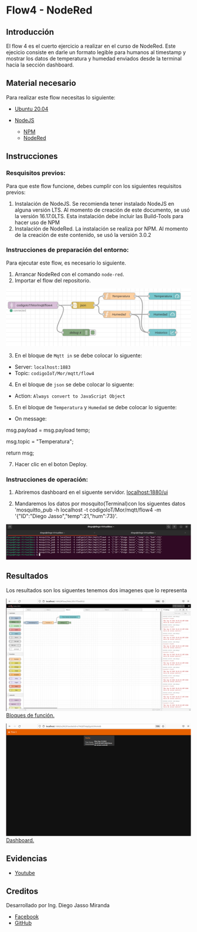 # Flow4 - NodeRed

## Introducción
El flow 4 es el cuerto ejercicio a realizar en el curso de NodeRed. Este ejecicio consiste en darle un formato legible para humanos al timestamp y mostrar los datos de temperatura y humedad enviados desde la terminal hacia la sección dashboard.

## Material necesario
Para realizar este flow necesitas lo siguiente:

- [Ubuntu 20.04](https://releases.ubuntu.com/20.04/)
- [NodeJS](https://nodejs.org/es/)
      
    - [NPM](https://www.npmjs.com/) 
    - [NodeRed](https://nodered.org/docs/getting-started/local)

## Instrucciones 
### Resquisitos previos:
Para que este flow funcione, debes cumplir con los siguientes requisitos previos:
1. Instalación de NodeJS. Se recomienda tener instalado NodeJS en alguna versión LTS. Al momento de creación de este documento, se usó la versión 16.17.0LTS. Esta instalación debe incluir las Build-Tools para hacer uso de NPM
2. Instalación de NodeRed. La instalación se realiza por NPM. Al momento de la creación de este contenido, se usó la versión 3.0.2

### Instrucciones de preparación del entorno:

Para ejecutar este flow, es necesario lo siguiente.
1. Arrancar NodeRed con el comando `node-red`.
2. Importar el flow del repositorio.

![](https://github.com/DiegoJm10/Flow-4/blob/main/Captura%20desde%202022-09-19%2012-46-48.png?raw=true)


3. En el bloque de `Mqtt in` se debe colocar lo siguente:
    
- Server: `localhost:1883`
- Topic: `codigoIoT/Mor/mqtt/flow4`

4. En el bloque de `json` se debe colocar lo siguente:

- Action: `Always convert to JavaScript Object`

5. En el bloque de `Temperatura` y `Humedad` se debe colocar lo siguente:

- On message: 

msg.payload = msg.payload temp;

msg.topic = "Temperatura";

return msg;

7. Hacer clic en el boton Deploy.

### Instrucciones de operación:
1. Abriremos dashboard en el siguente servidor. [localhost:1880/ui](http://localhost:1880/ui)

2. Mandaremos los datos por mosquito(Terminal)con los siguentes datos 'mosquitto_pub -h localhost -t codigoIoT/Mor/mqtt/flow4 -m '{"ID":"Diego Jasso","temp":21,"hum":73}'.

![](https://github.com/DiegoJm10/Flow-4/blob/main/Captura%20desde%202022-09-19%2012-51-58.png?raw=true)


## Resultados
Los resultados son los siguentes tenemos dos imagenes que lo representa

![](https://github.com/DiegoJm10/Flow-3/blob/main/Captura%20desde%202022-09-19%2010-47-21.png?raw=true)
[Bloques de función.](https://github.com/DiegoJm10/Flow-3/blob/main/Captura%20desde%202022-09-19%2010-47-21.png?raw=true)

![](https://github.com/DiegoJm10/Flow-3/blob/main/Captura%20desde%202022-09-19%2010-47-46.png?raw=true)
[Dashboard.](https://github.com/DiegoJm10/Flow-3/blob/main/Captura%20desde%202022-09-19%2010-47-46.png?raw=true)

## Evidencias

- [Youtube](https://youtu.be/Ecavr7AX_8k)

## Creditos
Desarrollado por Ing. Diego Jasso Miranda
- [Facebook](https://www.facebook.com/jasso.diego.5/)
- [GitHub](https://github.com/DiegoJm10)
